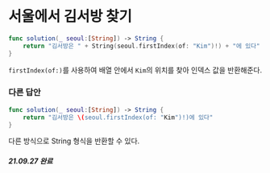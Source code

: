 # 서울에서 김서방 찾기

```swift
func solution(_ seoul:[String]) -> String {
    return "김서방은 " + String(seoul.firstIndex(of: "Kim")!) + "에 있다"
}
```

`firstIndex(of:)`를 사용하여 배열 안에서 `Kim`의 위치를 찾아 인덱스 값을 반환해준다.

### 다른 답안

```swift
func solution(_ seoul:[String]) -> String {
    return "김서방은 \(seoul.firstIndex(of: "Kim")!)에 있다"
}
```

다른 방식으로 String 형식을 반환할 수 있다.

##### 21.09.27 완료
